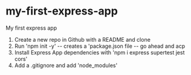 # my-first-express-app
My first express app

1. Create a new repo in Github with a README and clone
2. Run 'npm init -y' -- creates a 'package.json file -- go ahead and acp
3. Install Express App dependencies with 'npm i express supertest jest cors'
4. Add a .gitignore and add 'node_modules'
